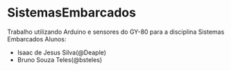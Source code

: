# SistemasEmbarcados
Trabalho utilizando Arduino e sensores do GY-80 para a disciplina Sistemas Embarcados
Alunos:
 - Isaac de Jesus Silva(@Deaple)
 - Bruno Souza Teles(@bsteles)
